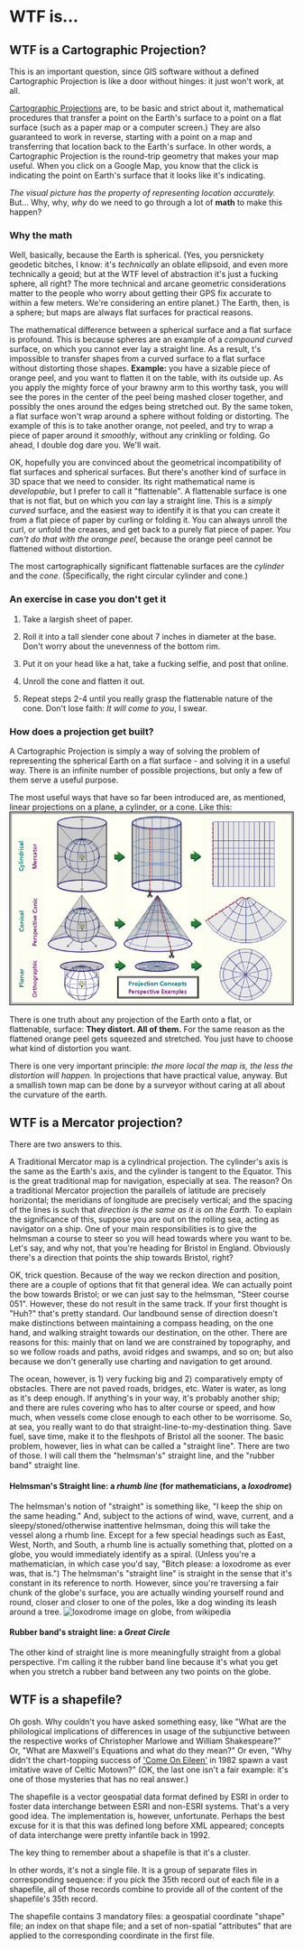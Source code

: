 # WTF is...

## WTF is a Cartographic Projection?
This is an important question, since GIS software without a defined Cartographic Projection is like a door without hinges: it just won't work, at all.

[Cartographic Projections](http://en.wikipedia.org/wiki/Map_projection) are, to be basic and strict about it, mathematical procedures that transfer a point on the Earth's surface to a point on a flat surface (such as a paper map or a computer screen.) They are also guaranteed to work in reverse, starting with a point on a map and transferring that location back to the Earth's surface. In other words, a Cartographic Projection is the round-trip geometry that makes your map useful. When you click on a Google Map, you know that the click is indicating the point on Earth's surface that it looks like it's indicating. 

_The visual picture has the property of representing location accurately._ But... Why, why, _why_ do we need to go through a lot of **math** to make this happen?

### Why the math
Well, basically, because the Earth is spherical. (Yes, you persnickety geodetic bitches, I know: it's _technically_ an oblate ellipsoid, and even more technically a geoid; but at the WTF level of abstraction it's just a fucking sphere, all right? The more technical and arcane geometric considerations matter to the people who worry about getting their GPS fix accurate to within a few meters. We're considering an entire planet.) The Earth, then, is a sphere; but maps are always flat surfaces for practical reasons.

The mathematical difference between a spherical surface and a flat surface is profound. This is because spheres are an example of a _compound curved_ surface, on which you cannot ever lay a straight line. As a result, 
t's impossible to transfer shapes from a curved surface to a flat surface without distorting those shapes. **Example:** you have a sizable piece of orange peel, and you want to flatten it on the table, with its outside up. As you apply the mighty force of your brawny arm to this worthy task, you will see the pores in the center of the peel being mashed closer together, and possibly the ones around the edges being stretched out. By the same token, a flat surface won't wrap around a sphere without folding or distorting. The example of this is to take another orange, not peeled, and try to wrap a piece of paper around it _smoothly_, without any crinkling or folding. Go ahead, I double dog dare you. We'll wait.

OK, hopefully you are convinced about the geometrical incompatibility of flat surfaces and spherical surfaces. But there's another kind of surface in 3D space that we need to consider. Its right mathematical name is _developable_, but I prefer to call it "flattenable". A flattenable surface is one that is not flat, but on which you _can_ lay a straight line. This is a _simply curved_ surface, and the easiest way to identify it is that you can create it from a flat piece of paper by curling or folding it. You can always unroll the curl, or unfold the creases, and get back to a purely flat piece of paper. _You can't do that with the orange peel_, because the orange peel cannot be flattened without distortion.

The most cartographically significant flattenable surfaces are the _cylinder_ and the _cone_. (Specifically, the right circular cylinder and cone.)

### An exercise in case you don't get it

 1. Take a largish sheet of paper.

 2. Roll it into a tall slender cone about 7 inches in diameter at the base. Don't worry about the unevenness of the bottom rim.

 3. Put it on your head like a hat, take a fucking selfie, and post that online.

 4. Unroll the cone and flatten it out.

 5. Repeat steps 2-4 until you really grasp the flattenable nature of the cone. Don't lose faith: _It will come to you_, I swear.

### How does a projection get built?

A Cartographic Projection is simply a way of solving the problem of representing the spherical Earth on a flat surface - and solving it in a useful way. There is an infinite number of possible projections, but only a few of them serve a useful purpose.

The most useful ways that have so far been introduced are, as mentioned, linear projections on a plane, a cylinder, or a cone. Like this:
<img src='https://github.com/whblondeau/gis-apprentice-handbook/blob/master/images/rice_projections.jpg' alt='drawings of planar, cylindrical, and conic projections'/>

There is one truth about any projection of the Earth onto a flat, or flattenable, surface: **They distort. All of them.** For the same reason as the flattened orange peel gets squeezed and stretched. You just have to choose what kind of distortion you want.

There is one very important principle: _the more local the map is, the less the distortion will happen._ In projections that have practical value, anyway. But a smallish town map can be done by a surveyor without caring at all about the curvature of the earth.


## WTF is a Mercator projection?
There are two answers to this.

A Traditional Mercator map is a cylindrical projection. The cylinder's axis is the same as the Earth's axis, and the cylinder is tangent to the Equator. This is the great traditional map for navigation, especially at sea. The reason? On a traditional Mercator projection the parallels of latitude are precisely horizontal; the meridians of longitude are precisely vertical; and the spacing of the lines is such that _direction is the same as it is on the Earth._ To explain the significance of this, suppose you are out on the rolling sea, acting as navigator on a ship. One of your main responsibilities is to give the helmsman a course to steer so you will head towards where you want to be. Let's say, and why not, that you're heading for Bristol in England. Obviously there's a direction that points the ship towards Bristol, right?

OK, trick question. Because of the way we reckon direction and position, there are a couple of options that fit that general idea. We can actually point the bow towards Bristol; or we can just say to the helmsman, "Steer course 051". However, these do not result in the same track. If your first thought is "Huh?" that's pretty standard. Our landbound sense of direction doesn't make distinctions between maintaining a compass heading, on the one hand, and walking straight towards our destination, on the other. There are reasons for this: mainly that on land we are constrained by topography, and so we follow roads and paths, avoid ridges and swamps, and so on; but also because we don't generally use charting and navigation to get around.

The ocean, however, is 1) very fucking big and 2) comparatively empty of obstacles. There are not paved roads, bridges, etc. Water is water, as long as it's deep enough. If anything's in your way, it's probably another ship; and there are rules covering who has to alter course or speed, and how much, when vessels come close enough to each other to be worrisome. So, at sea, you really want to do that straight-line-to-my-destination thing. Save fuel, save time, make it to the fleshpots of Bristol all the sooner. The basic problem, however, lies in what can be called a "straight line". There are two of those. I will call them the "helmsman's" straight line, and the "rubber band" straight line.

#### Helmsman's Straight line: a _rhumb line_ (for mathematicians, a _loxodrome_)

The helmsman's notion of "straight" is something like, "I keep the ship on the same heading." And, subject to the actions of wind, wave, current, and a sleepy/stoned/otherwise inattentive helmsman, doing this will take the vessel along a rhumb line. Except for a few special headings such as East, West, North, and South, a rhumb line is actually something that, plotted on a globe, you would immediately identify as a spiral. (Unless you're a mathematician, in which case you'd say, "Bitch please: a loxodrome as ever was, that is.") The helmsman's "straight line" is straight in the sense that it's constant in its reference to north. However, since you're traversing a fair chunk of the globe's surface, you are actually winding yourself round and round, closer and closer to one of the poles, like a dog winding its leash around a tree.
<img src='http://en.wikipedia.org/wiki/File:Loxodrome.png' alt='loxodrome image on globe, from wikipedia'/>

#### Rubber band's straight line: a _Great Circle_

The other kind of straight line is more meaningfully straight from a global perspective. I'm calling it the rubber band line because it's what you get when you stretch a rubber band between any two points on the globe.


## WTF is a shapefile?
Oh gosh. Why couldn't you have asked something easy, like "What are the philological implications of differences in usage of the subjunctive between the respective works of Christopher Marlowe and William Shakespeare?" Or, "What are Maxwell's Equations and what do they mean?" Or even, "Why didn't the chart-topping success of ['Come On Eileen'](http://www.youtube.com/watch?v=jC1vtG3oyqg) in 1982 spawn a vast imitative wave of Celtic Motown?" (OK, the last one isn't a fair example: it's one of those mysteries that has no real answer.)

The shapefile is a vector geospatial data format defined by ESRI in order to foster data interchange between ESRI and non-ESRI systems. That's a very good idea. The implementation is, however, unfortunate. Perhaps the best excuse for it is that this was defined long before XML appeared; concepts of data interchange were pretty infantile back in 1992.

The key thing to remember about a shapefile is that it's a cluster. 

In other words, it's not a single file. It is a group of separate files in corresponding sequence: if you pick the 35th record out of each file in a shapefile, all of those records combine to provide all of the content of the shapefile's 35th record.

The shapefile contains 3 mandatory files: a geospatial coordinate "shape" file; an index on that shape file; and a set of non-spatial "attributes" that are applied to the corresponding coordinate in the first file.


